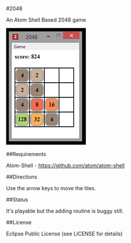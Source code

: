 #2048
 
An Atom Shell Based 2048 game
  
<img src="screenshots/2048.PNG" alt="2048 screenshot" />

##Requirements

Atom-Shell - https://github.com/atom/atom-shell

##Directions

Use the arrow keys to move the tiles.
  
##Status

It's playable but the adding routine is buggy still.

##License

Eclipse Public License (see LICENSE for details)
